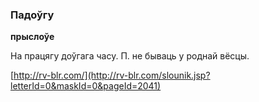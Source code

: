 ### Падоўгу
**прыслоўе**

На працягу доўгага часу. П. не бываць у роднай вёсцы.

<a rel="author">[http://rv-blr.com/](http://rv-blr.com/slounik.jsp?letterId=0&maskId=0&pageId=2041)</a>
